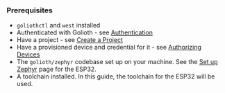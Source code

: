### Prerequisites

- `goliothctl` and `west` installed
- Authenticated with Golioth - see
  [Authentication](/reference/command-line-tools/tutorial/authentication)
- Have a project - see [Create a
  Project](/reference/command-line-tools/tutorial/create-project)
- Have a provisioned device and credential for it - see [Authorizing
  Devices](/reference/command-line-tools/tutorial/authorize-devices)
- The `golioth/zephyr` codebase set up on your machine. See the [Set up
  Zephyr](/firmware/hardware/esp32/zephyr-quickstart/set-up-zephyr) page for the
  ESP32.
- A toolchain installed. In this guide, the toolchain for the ESP32 will be
  used.
